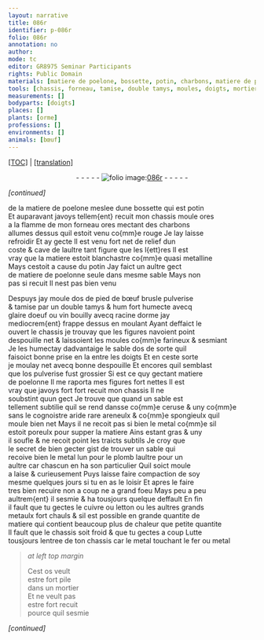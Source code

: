 ```yaml
---
layout: narrative
title: 086r
identifier: p-086r
folio: 086r
annotation: no
author:
mode: tc
editor: GR8975 Seminar Participants
rights: Public Domain
materials: [matiere de poelone, bossette, potin, charbons, matiere de poelonne, os de pied de bœuf brusle pulverise, glaire doeuf, vin bouilly avecq racine dorme, sable dos, os pulverise, ceruse, areneulx, metal, plomb, cuivre, letton, grands metaulx, Lutte, fer, os]
tools: [chassis, forneau, tamise, double tamys, moules, doigts, mortier]
measurements: []
bodyparts: [doigts]
places: []
plants: [orme]
professions: []
environments: []
animals: [bœuf]
---
```


<p><a href="{{ site.baseurl }}/diplomatic/">[TOC]</a> | <a href="{{ site.baseurl }}/_texts/p-086r_tl.md/">[translation]</a></p><div class="folio" align="center">- - - - - <a href="http://gallica.bnf.fr/ark:/12148/btv1b10500001g/f177.image" target="_blank"><img src="https://cu-mkp.github.io/2017-workshop-edition/assets/photo-icon.png" alt="folio image: " style="display:inline-block; margin-bottom:-3px;"/>086r</a> - - - - - </div>  
 
*[continued]*
  
de la <span class="m">matiere de poelone</span> meslee dune <span class="m">bossette</span> qui est <span class="m">potin</span><br/> Et auparavant javoys tellem{ent} recuit mon <span class="tl">chassis</span> moule ores<br/> a la flamme de mon <span class="tl">forneau</span> ores mectant des <span class="m">charbons</span><br/> allumes dessus quil estoit venu co{mm}e rouge Je lay laisse<br/> refroidir Et ay gecte Il est venu fort net de relief dun<br/> coste & cave de laultre tant figure que les l{ett}res Il est<br/> vray que la matiere estoit blanchastre co{mm}e quasi metalline<br/> Mays cestoit a cause du <span class="m">potin</span> Jay faict un aultre gect<br/> de <span class="m">matiere de poelonne</span> seule dans mesme sable Mays non<br/> pas si recuit Il nest pas bien venu
 
Despuys jay moule d<span class="m">os de pied de <span class="al">bœuf</span> brusle pulverise</span><br/> & <span class="tl">tamise</span> par un <span class="tl">double tamys</span> & <span class="del">hum</span> <span class="del">fort</span> humecte avecq<br/> <span class="m">glaire doeuf</span> ou <span class="m">vin bouilly avecq racine d<span class="pa">orme</span></span> jay<br/> mediocrem{ent} frappe dessus en moulant Ayant <span class="del">deffaict le</span><br/> ouvert le <span class="tl">chassis</span> je trouvay que les figures navoient point<br/> despouille net & laissoient les <span class="tl">moules</span> co{mm}e farineux & sesmiant<br/> Je <span class="del">les</span> humectay dadvantaige le <span class="m">sable dos</span> de sorte quil<br/> faisoict bonne prise <span class="del">en la</span> entre les <span class="tl"><span class="bp">doigts</span></span> Et en ceste sorte<br/> je moulay net avecq bonne despouille Et encores quil semblast<br/> que l<span class="m">os pulverise</span> fust grossier Si est ce quy gectant <span class="m">matiere<br/> de poelonne</span> Il me raporta mes figures fort nettes Il est<br/> vray que javoys fort fort recuit mon <span class="tl">chassis</span> Il ne<br/> soubstint quun gect Je trouve que quand un sable est<br/> tellement subtilie quil se rend dansse co{mm}e <span class="m">ceruse</span> & uny <span class="del">co{mm}e</span><br/> sans le cognoistre aride rare <span class="m">areneulx</span> & co{mm}e spongieulx quil<br/> moule bien net Mays il ne recoit pas si bien le <span class="m">metal</span> co{mm}e sil<br/> estoit poreulx pour supper la matiere Ains estant gras & uny<br/> il soufle & ne recoit point les traicts subtils Je croy que<br/> le secret de bien gecter gist de trouver un sable qui<br/> recoive bien le <span class="m">metal</span> lun pour le <span class="m">plomb</span> laultre pour un<br/> aultre car chascun en ha son particulier Quil soict moule<br/> a laise & curieusement Puys laisse faire compaction de soy<br/> mesme quelques jours si tu en as le loisir Et apres le faire<br/> tres bien recuire non a coup ne a grand foeu Mays peu a peu<br/> aultrem{ent} il sesmie & ha tousjours quelque deffault En fin<br/> il fault que tu gectes le <span class="m">cuivre</span> ou <span class="m">letton</span> ou les aultres <span class="m">grands<br/> metaulx</span> fort chauls & sil est possible en grande quantite de<br/> matiere qui contient beaucoup plus de chaleur que petite quantite<br/> Il fault que le <span class="tl">chassis</span> soit froid & que tu gectes a coup <span class="m">Lutte</span><br/> tousjours lentree de ton <span class="tl">chassis</span> car le <span class="m">metal</span> touchant le <span class="m">fer</span> ou <span class="m">metal</span>
 
> *at left top margin*
> 
> 
>   Cest <span class="m">os</span> veult<br/> estre fort pile<br/> dans un <span class="tl">mortier</span><br/> Et ne veult pas<br/> estre fort recuit<br/> pource quil sesmie
 
*[continued]*
 

